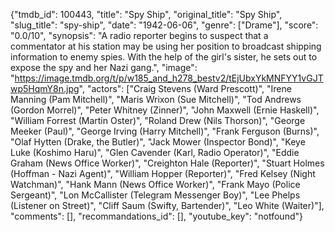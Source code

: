{"tmdb_id": 100443, "title": "Spy Ship", "original_title": "Spy Ship", "slug_title": "spy-ship", "date": "1942-06-06", "genre": ["Drame"], "score": "0.0/10", "synopsis": "A radio reporter begins to suspect that a commentator at his station may be using her position to broadcast shipping information to enemy spies. With the help of the girl's sister, he sets out to expose the spy and her Nazi gang.", "image": "https://image.tmdb.org/t/p/w185_and_h278_bestv2/tEjUbxYkMNFYY1vGJTwp5HqmY8n.jpg", "actors": ["Craig Stevens (Ward Prescott)", "Irene Manning (Pam Mitchell)", "Maris Wrixon (Sue Mitchell)", "Tod Andrews (Gordon Morrel)", "Peter Whitney (Zinner)", "John Maxwell (Ernie Haskell)", "William Forrest (Martin Oster)", "Roland Drew (Nils Thorson)", "George Meeker (Paul)", "George Irving (Harry Mitchell)", "Frank Ferguson (Burns)", "Olaf Hytten (Drake, the Butler)", "Jack Mower (Inspector Bond)", "Keye Luke (Koshimo Haru)", "Glen Cavender (Karl, Radio Operator)", "Eddie Graham (News Office Worker)", "Creighton Hale (Reporter)", "Stuart Holmes (Hoffman - Nazi Agent)", "William Hopper (Reporter)", "Fred Kelsey (Night Watchman)", "Hank Mann (News Office Worker)", "Frank Mayo (Police Sergeant)", "Lon McCallister (Telegram Messenger Boy)", "Lee Phelps (Listener on Street)", "Cliff Saum (Swifty, Bartender)", "Leo White (Waiter)"], "comments": [], "recommandations_id": [], "youtube_key": "notfound"}